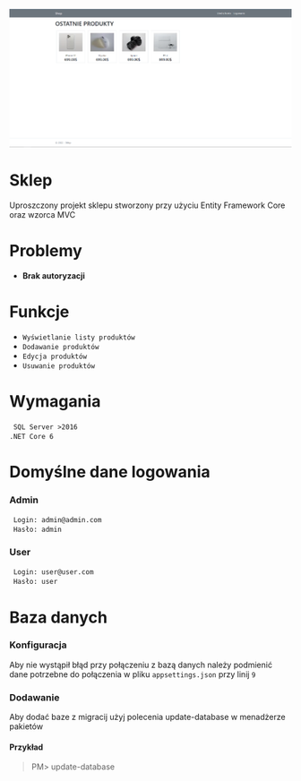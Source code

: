 

![](/git/image.png)

# Sklep
Uproszczony projekt sklepu stworzony przy użyciu Entity Framework Core oraz wzorca MVC

# Problemy
- **Brak autoryzacji**

# Funkcje
- ``Wyświetlanie listy produktów``
- ``Dodawanie produktów``
- ``Edycja produktów``
- ``Usuwanie produktów``

# Wymagania
`` SQL Server >2016``
<br />
``.NET Core 6``

# Domyślne dane logowania
### Admin
`` Login: admin@admin.com``
<br />
`` Hasło: admin``
<br />
### User
`` Login: user@user.com``
<br />
`` Hasło: user``
<br />

# Baza danych
### Konfiguracja
Aby nie wystąpił błąd przy połączeniu z bazą danych należy podmienić dane potrzebne do połączenia w pliku ``appsettings.json`` przy linij ``9``
### Dodawanie 
Aby dodać baze z migracij użyj polecenia update-database w menadżerze pakietów
#### Przykład
> PM> update-database
